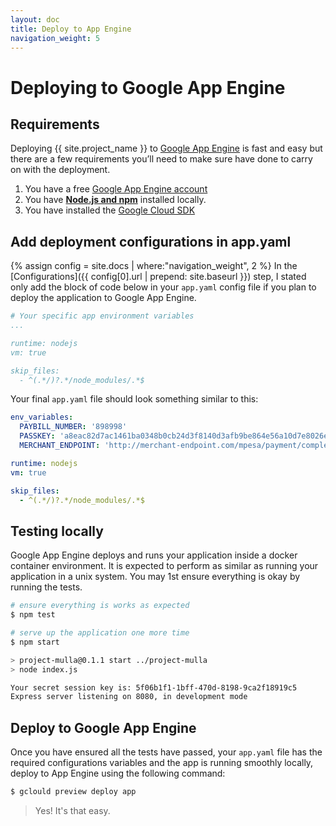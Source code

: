 ```yaml
---
layout: doc
title: Deploy to App Engine
navigation_weight: 5
---
```


# Deploying to Google App Engine

## Requirements

Deploying {{ site.project_name }} to [Google App Engine](https://cloud.google.com/appengine/) is
fast and easy but there are a few requirements you’ll need to make sure have done to carry on
with the deployment.

1. You have a free [Google App Engine account](https://console.cloud.google.com/freetrial)
2. You have [**Node.js and npm**](https://nodejs.org/en/) installed locally.
3. You have installed the [Google Cloud SDK](https://cloud.google.com/sdk/docs/)

## Add deployment configurations in app.yaml

{% assign config = site.docs | where:"navigation_weight", 2 %}
In the [Configurations]({{ config[0].url | prepend: site.baseurl }}) step, I stated only add the block of code below in
your `app.yaml` config file if you plan to deploy the application to Google App Engine.

```yaml
# Your specific app environment variables
...

runtime: nodejs
vm: true

skip_files:
  - ^(.*/)?.*/node_modules/.*$
```

Your final `app.yaml` file should look something similar to this:

```yaml
env_variables:
  PAYBILL_NUMBER: '898998'
  PASSKEY: 'a8eac82d7ac1461ba0348b0cb24d3f8140d3afb9be864e56a10d7e8026eaed66'
  MERCHANT_ENDPOINT: 'http://merchant-endpoint.com/mpesa/payment/complete'

runtime: nodejs
vm: true

skip_files:
  - ^(.*/)?.*/node_modules/.*$
```

## Testing locally

Google App Engine deploys and runs your application inside a docker container environment. It is
expected to perform as similar as running your application in a unix system. You may 1st ensure
everything is okay by running the tests.

```bash
# ensure everything is works as expected
$ npm test
```

```bash
# serve up the application one more time
$ npm start

> project-mulla@0.1.1 start ../project-mulla
> node index.js

Your secret session key is: 5f06b1f1-1bff-470d-8198-9ca2f18919c5
Express server listening on 8080, in development mode
```

## Deploy to Google App Engine

Once you have ensured all the tests have passed, your `app.yaml` file has the required
configurations variables and the app is running smoothly locally, deploy to App Engine using
the following command:

```bash
$ gclould preview deploy app
```

> Yes! It's that easy.
